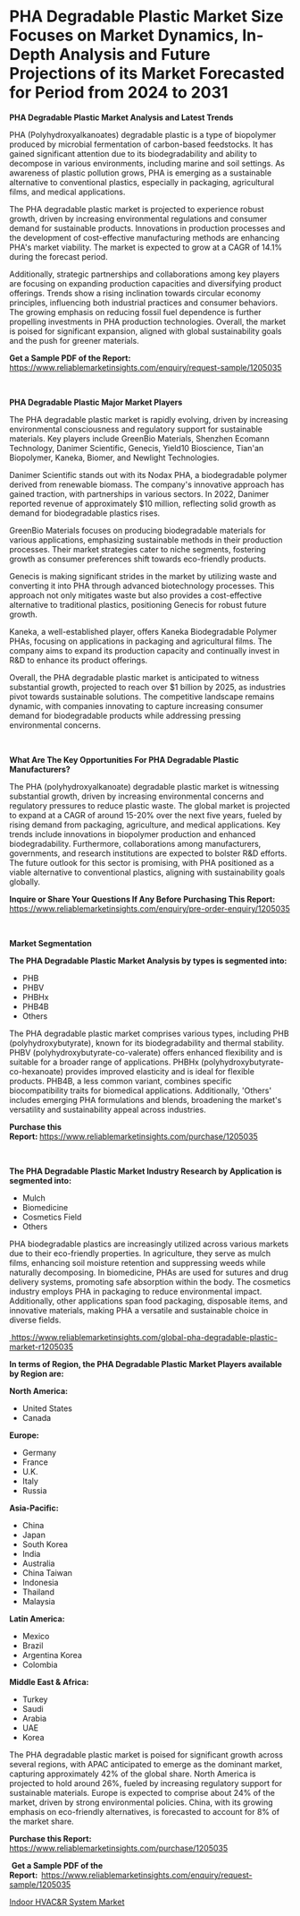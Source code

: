 <p><h1>PHA Degradable Plastic Market Size Focuses on Market Dynamics, In-Depth Analysis and Future Projections of its Market Forecasted for Period from 2024 to 2031</h1></p><p><strong>PHA Degradable Plastic Market Analysis and Latest Trends</strong></p>
<p><p>PHA (Polyhydroxyalkanoates) degradable plastic is a type of biopolymer produced by microbial fermentation of carbon-based feedstocks. It has gained significant attention due to its biodegradability and ability to decompose in various environments, including marine and soil settings. As awareness of plastic pollution grows, PHA is emerging as a sustainable alternative to conventional plastics, especially in packaging, agricultural films, and medical applications.</p><p>The PHA degradable plastic market is projected to experience robust growth, driven by increasing environmental regulations and consumer demand for sustainable products. Innovations in production processes and the development of cost-effective manufacturing methods are enhancing PHA's market viability. The market is expected to grow at a CAGR of 14.1% during the forecast period. </p><p>Additionally, strategic partnerships and collaborations among key players are focusing on expanding production capacities and diversifying product offerings. Trends show a rising inclination towards circular economy principles, influencing both industrial practices and consumer behaviors. The growing emphasis on reducing fossil fuel dependence is further propelling investments in PHA production technologies. Overall, the market is poised for significant expansion, aligned with global sustainability goals and the push for greener materials.</p></p>
<p><strong>Get a Sample PDF of the Report:&nbsp;</strong> <a href="https://www.reliablemarketinsights.com/enquiry/request-sample/1205035?utm_campaign=1938&utm_medium=2&utm_source=Github&utm_content=ia&utm_term=31122024&utm_id=pha-degradable-plastic">https://www.reliablemarketinsights.com/enquiry/request-sample/1205035</a></p>
<p>&nbsp;</p>
<p><strong>PHA Degradable Plastic Major Market Players</strong></p>
<p><p>The PHA degradable plastic market is rapidly evolving, driven by increasing environmental consciousness and regulatory support for sustainable materials. Key players include GreenBio Materials, Shenzhen Ecomann Technology, Danimer Scientific, Genecis, Yield10 Bioscience, Tian'an Biopolymer, Kaneka, Biomer, and Newlight Technologies.</p><p>Danimer Scientific stands out with its Nodax PHA, a biodegradable polymer derived from renewable biomass. The company's innovative approach has gained traction, with partnerships in various sectors. In 2022, Danimer reported revenue of approximately $10 million, reflecting solid growth as demand for biodegradable plastics rises.</p><p>GreenBio Materials focuses on producing biodegradable materials for various applications, emphasizing sustainable methods in their production processes. Their market strategies cater to niche segments, fostering growth as consumer preferences shift towards eco-friendly products.</p><p>Genecis is making significant strides in the market by utilizing waste and converting it into PHA through advanced biotechnology processes. This approach not only mitigates waste but also provides a cost-effective alternative to traditional plastics, positioning Genecis for robust future growth.</p><p>Kaneka, a well-established player, offers Kaneka Biodegradable Polymer PHAs, focusing on applications in packaging and agricultural films. The company aims to expand its production capacity and continually invest in R&D to enhance its product offerings.</p><p>Overall, the PHA degradable plastic market is anticipated to witness substantial growth, projected to reach over $1 billion by 2025, as industries pivot towards sustainable solutions. The competitive landscape remains dynamic, with companies innovating to capture increasing consumer demand for biodegradable products while addressing pressing environmental concerns.</p></p>
<p>&nbsp;</p>
<p><strong>What Are The Key Opportunities For PHA Degradable Plastic Manufacturers?</strong></p>
<p><p>The PHA (polyhydroxyalkanoate) degradable plastic market is witnessing substantial growth, driven by increasing environmental concerns and regulatory pressures to reduce plastic waste. The global market is projected to expand at a CAGR of around 15-20% over the next five years, fueled by rising demand from packaging, agriculture, and medical applications. Key trends include innovations in biopolymer production and enhanced biodegradability. Furthermore, collaborations among manufacturers, governments, and research institutions are expected to bolster R&D efforts. The future outlook for this sector is promising, with PHA positioned as a viable alternative to conventional plastics, aligning with sustainability goals globally.</p></p>
<p><strong>Inquire or Share Your Questions If Any Before Purchasing This Report:</strong> <a href="https://www.reliablemarketinsights.com/enquiry/pre-order-enquiry/1205035?utm_campaign=1938&utm_medium=2&utm_source=Github&utm_content=ia&utm_term=31122024&utm_id=pha-degradable-plastic">https://www.reliablemarketinsights.com/enquiry/pre-order-enquiry/1205035</a></p>
<p>&nbsp;</p>
<p><strong>Market Segmentation</strong></p>
<p><strong>The PHA Degradable Plastic Market Analysis by types is segmented into:</strong></p>
<p><ul><li>PHB</li><li>PHBV</li><li>PHBHx</li><li>PHB4B</li><li>Others</li></ul></p>
<p><p>The PHA degradable plastic market comprises various types, including PHB (polyhydroxybutyrate), known for its biodegradability and thermal stability. PHBV (polyhydroxybutyrate-co-valerate) offers enhanced flexibility and is suitable for a broader range of applications. PHBHx (polyhydroxybutyrate-co-hexanoate) provides improved elasticity and is ideal for flexible products. PHB4B, a less common variant, combines specific biocompatibility traits for biomedical applications. Additionally, 'Others' includes emerging PHA formulations and blends, broadening the market's versatility and sustainability appeal across industries.</p></p>
<p><strong>Purchase this Report:&nbsp;</strong><a href="https://www.reliablemarketinsights.com/purchase/1205035?utm_campaign=1938&utm_medium=2&utm_source=Github&utm_content=ia&utm_term=31122024&utm_id=pha-degradable-plastic">https://www.reliablemarketinsights.com/purchase/1205035</a></p>
<p>&nbsp;</p>
<p><strong>The PHA Degradable Plastic Market Industry Research by Application is segmented into:</strong></p>
<p><ul><li>Mulch</li><li>Biomedicine</li><li>Cosmetics Field</li><li>Others</li></ul></p>
<p><p>PHA biodegradable plastics are increasingly utilized across various markets due to their eco-friendly properties. In agriculture, they serve as mulch films, enhancing soil moisture retention and suppressing weeds while naturally decomposing. In biomedicine, PHAs are used for sutures and drug delivery systems, promoting safe absorption within the body. The cosmetics industry employs PHA in packaging to reduce environmental impact. Additionally, other applications span food packaging, disposable items, and innovative materials, making PHA a versatile and sustainable choice in diverse fields.</p></p>
<p><a href="https://www.reliablemarketinsights.com/global-pha-degradable-plastic-market-r1205035?utm_campaign=1938&utm_medium=2&utm_source=Github&utm_content=ia&utm_term=31122024&utm_id=pha-degradable-plastic">&nbsp;https://www.reliablemarketinsights.com/global-pha-degradable-plastic-market-r1205035</a></p>
<p><strong>In terms of Region, the PHA Degradable Plastic Market Players available by Region are:</strong></p>
<p>
    <p> <strong> North America: </strong>
        <ul>
            <li>United States</li>
            <li>Canada</li>
        </ul>
        </p> 
    <p> <strong> Europe: </strong>
        <ul>
            <li>Germany</li>
            <li>France</li>
            <li>U.K.</li>
            <li>Italy</li>
            <li>Russia</li>
        </ul>
        </p> 
    <p> <strong> Asia-Pacific: </strong>
        <ul>
            <li>China</li>
            <li>Japan</li>
            <li>South Korea</li>
            <li>India</li>
            <li>Australia</li>
            <li>China Taiwan</li>
            <li>Indonesia</li>
            <li>Thailand</li>
            <li>Malaysia</li>
        </ul>
        </p> 
    <p> <strong> Latin America: </strong>
        <ul>
            <li>Mexico</li>
            <li>Brazil</li>
            <li>Argentina Korea</li>
            <li>Colombia</li>
        </ul>
        </p> 
    <p> <strong> Middle East & Africa: </strong>
        <ul>
            <li>Turkey</li>
            <li>Saudi</li>
            <li>Arabia</li>
            <li>UAE</li>
            <li>Korea</li>
        </ul>
    </p>
    </p>
<p><p>The PHA degradable plastic market is poised for significant growth across several regions, with APAC anticipated to emerge as the dominant market, capturing approximately 42% of the global share. North America is projected to hold around 26%, fueled by increasing regulatory support for sustainable materials. Europe is expected to comprise about 24% of the market, driven by strong environmental policies. China, with its growing emphasis on eco-friendly alternatives, is forecasted to account for 8% of the market share.</p></p>
<p><strong>Purchase this Report: </strong><a href="https://www.reliablemarketinsights.com/purchase/1205035?utm_campaign=1938&utm_medium=2&utm_source=Github&utm_content=ia&utm_term=31122024&utm_id=pha-degradable-plastic">https://www.reliablemarketinsights.com/purchase/1205035</a></p>
<p>&nbsp;<strong>Get a Sample PDF of the Report:&nbsp;&nbsp;</strong><a href="https://www.reliablemarketinsights.com/enquiry/request-sample/1205035?utm_campaign=1938&utm_medium=2&utm_source=Github&utm_content=ia&utm_term=31122024&utm_id=pha-degradable-plastic">https://www.reliablemarketinsights.com/enquiry/request-sample/1205035</a></p>
<p><strong></strong></p>
<p><p><a href="https://github.com/provorikovar/Market-Research-Report-List-6/blob/main/indoor-hvacr-system-market.md?utm_campaign=1938&utm_medium=2&utm_source=Github&utm_content=ia&utm_term=31122024&utm_id=pha-degradable-plastic">Indoor HVAC&R System Market</a></p></p>